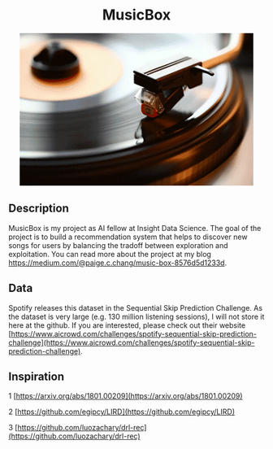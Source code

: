<h1 align="center"> MusicBox </h1>
<p align="center">
  <img width="460" height="300" src=other/music.gif>
</p>

## Description
MusicBox is my project as AI fellow at Insight Data Science. The goal of the project is to build a recommendation system that helps to discover new songs for users by balancing the tradoff between exploration and exploitation. You can read more about the project at my blog https://medium.com/@paige.c.chang/music-box-8576d5d1233d.

## Data
Spotify releases this dataset in the Sequential Skip Prediction Challenge. As the dataset is very large (e.g. 130 million listening sessions), I will not store it here at the github. If you are interested, please check out their website [https://www.aicrowd.com/challenges/spotify-sequential-skip-prediction-challenge](https://www.aicrowd.com/challenges/spotify-sequential-skip-prediction-challenge). 

## Inspiration
1 [https://arxiv.org/abs/1801.00209](https://arxiv.org/abs/1801.00209)

2 [https://github.com/egipcy/LIRD](https://github.com/egipcy/LIRD)

3 [https://github.com/luozachary/drl-rec](https://github.com/luozachary/drl-rec)

